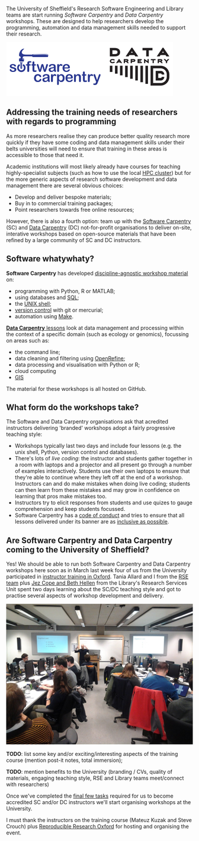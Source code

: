 <!--
.. title: Software Carpentry and Data Carpentry at the University of Sheffield!
.. author: Will Furnass
.. slug: soft-carp-at-tuos
.. date: 2017-06-08 12:00:00 UTC+00:00
.. tags: software carpentry, data carpentry, training
.. category: 
.. link: 
.. description: 
.. type: text
-->

The University of Sheffield's Research Software Engineering and Library teams 
are start running *Software Carpentry* and *Data Carpentry* workshops.  These are designed
to help researchers develop the programming, automation and data management skills
needed to support their research.

![Software Carpentry and Data Carpentry logos](/images/sc-dc-logos.png)


## Addressing the training needs of researchers with regards to programming

As more researchers realise they can produce better quality research more quickly if 
they have some coding and data management skills under their belts 
universities will need to ensure that training in these areas is accessible to those that need it.

Academic institutions will most likely already have courses for teaching highly-specialist subjects 
(such as how to use the local [HPC cluster][uos-hpc-docs])
but for the more generic aspects of research software development and data management 
there are several obvious choices:

  * Develop and deliver bespoke materials; 
  * Buy in to commercial training packages;
  * Point researchers towards free online resources;

However, there is also a fourth option: 
team up with the [Software Carpentry][sc] (SC) and 
[Data Carpentry][dc] (DC) not-for-profit organisations 
to deliver on-site, interative workshops based on open-source materials that have been 
refined by a large community of SC and DC instructors. 

## Software whatywhaty?

**Software Carpentry** has developed [discipline-agnostic workshop material][sc-lessons] on:

  * programming with Python, R or MATLAB;
  * using databases and [SQL][sql];
  * the [UNIX shell][unix-shell];
  * [version control][vcs] with git or mercurial;
  * automation using [Make][make].

[**Data Carpentry** lessons][dc-lessons] look at data management and processing within the context of a specific domain (such as ecology or genomics), focussing on areas such as:

  * the command line;
  * data cleaning and filtering using [OpenRefine][openrefine];
  * data processing and visualisation with Python or R;
  * cloud computing
  * [GIS][gis]

The material for these workshops is all hosted on GitHub.


## What form do the workshops take?

The Software and Data Carpentry organisations ask that acredited instructors delivering 'branded' workshops adopt a fairly progressive teaching style:

  * Workshops typically last two days and include four lessons (e.g. the unix shell, Python, version control and databases).
  * There's lots of *live coding*: the instructor and students gather together in a room with laptops and a projector and all present go through a number of examples interactively.  Students use their own laptops to ensure that they're able to continue where they left off at the end of a workshop.  Instructors can and do make mistakes when doing live coding; students can then learn from these mistakes and may grow in confidence on learning that pros make mistakes too.
  * Instructors try to elicit responses from students and use quizes to gauge comprehension and keep students focussed. 
  * Software Carpentry has a [code of conduct][sc-coc] and tries to ensure that all lessons delivered under its banner are as [inclusive as possible][sc-inclusive].

## Are Software Carpentry and Data Carpentry coming to the University of Sheffield?

Yes!  We should be able to run both Software Carpentry and Data Carpentry workshops here soon 
as in March last week four of us from the University participated in [instructor training in Oxford][sc-training-oxford].  Tania Allard and I from the [RSE team](link://slug/contact) plus [Jez Cope and Beth Hellen][library-team] from the Library's Research Services Unit spent two days learning about the SC/DC teaching style and got to practise several aspects of workshop development and delivery.

![Software Carpentry Instructor Training session](/images/soft-carp-instructor-training.jpg)




**TODO**: list some key and/or exciting/interesting aspects of the training course (mention post-it notes, total immersion);

**TODO**: mention benefits to the University (branding / CVs, quality of materials, engaging teaching style, RSE and Library teams meet/connect with researchers)

Once we've completed the [final few tasks][sc-dc-checkout] required for us to become accredited SC and/or DC instructors 
we'll start organising workshops at the University.  

I must thank the instructors on the training course (Mateuz Kuzak and Steve Crouch) plus [Reproducible Research Oxford][rroxford] for hosting and organising the event.

[dc-lessons]: http://www.datacarpentry.org/lessons/
[dc]: http://www.datacarpentry.org/
[gis]: https://en.wikipedia.org/wiki/Geographic_information_system
[library-team]: https://www.sheffield.ac.uk/library/libstaff/researchservices
[make]: https://en.wikipedia.org/wiki/Make_(software)
[openrefine]: http://openrefine.org/
[rroxford]: https://rroxford.github.io/
[sc-dc-checkout]: https://swcarpentry.github.io/instructor-training/checkout/
[sc-lessons]: https://software-carpentry.org/lessons/
[sc-training-oxford]: https://steve-crouch.github.io/2017-03-16-oxford-ttt/
[sc]: https://software-carpentry.org/
[sql]: https://en.wikipedia.org/wiki/SQL
[unix-shell]: https://en.wikipedia.org/wiki/Unix_shell
[uos-hpc-docs]: http://docs.hpc.shef.ac.uk/en/latest/
[vcs]: https://en.wikipedia.org/wiki/Version_control
[sc-inclusive]: https://software-carpentry.org/blog/2017/02/inclusion.html
[sc-coc]: https://software-carpentry.org/conduct/

